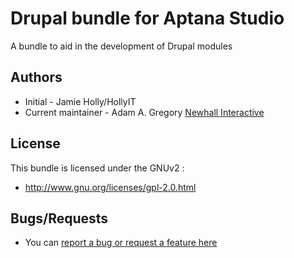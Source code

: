 # Drupal bundle for Aptana Studio

A bundle to aid in the development of Drupal modules

## Authors

* Initial - Jamie Holly/HollyIT
* Current maintainer - Adam A. Gregory [Newhall Interactive](http://newhallweb.com)


## License

This bundle is licensed under the GNUv2 :

* http://www.gnu.org/licenses/gpl-2.0.html

## Bugs/Requests

* You can [report a bug or request a feature here](https://github.com/arcaneadam/Drupal-Bundle-for-Aptana/issues)